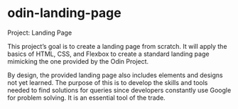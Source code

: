 # odin-landing-page

Project: Landing Page

This project’s goal is to create a landing page from scratch. It will apply the basics of HTML, CSS, and Flexbox to create a standard landing page mimicking the one provided by the Odin Project.

By design, the provided landing page also includes elements and designs not yet learned. The purpose of this is to develop the skills and tools needed to find solutions for queries since developers constantly use Google for problem solving. It is an essential tool of the trade.